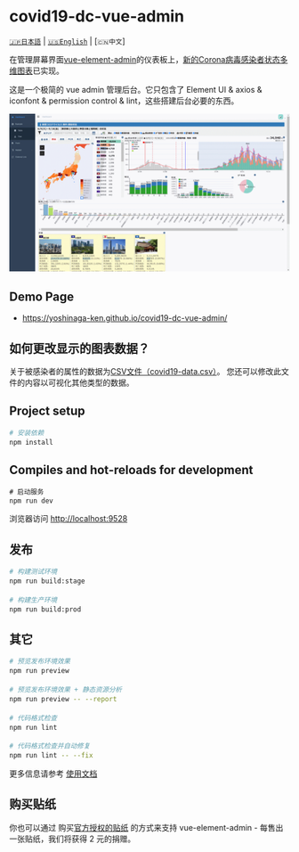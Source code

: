 # covid19-dc-vue-admin

[`🇯🇵日本語`](./README.md) | [`🇺🇸English`](./README.en.md) | [`🇨🇳中文`]

在管理屏幕界面[vue-element-admin](https://github.com/PanJiaChen/vue-admin-template)的仪表板上，[新的Corona病毒感染者状态多维图表](https://github.com/yoshinaga-ken/covid19-dc)已实现。

这是一个极简的 vue admin 管理后台。它只包含了 Element UI & axios & iconfont & permission control & lint，这些搭建后台必要的东西。

![image](public/img/hlp/covid19-dc-vue-admin.gif)

## Demo Page
- https://yoshinaga-ken.github.io/covid19-dc-vue-admin/

## 如何更改显示的图表数据？
关于被感染者的属性的数据为[CSV文件（covid19-data.csv）](public/data/covid19-data.csv)。 您还可以修改此文件的内容以可视化其他类型的数据。


## Project setup

```bash
# 安装依赖
npm install
```

## Compiles and hot-reloads for development
```
# 启动服务
npm run dev
```

浏览器访问 [http://localhost:9528](http://localhost:9528)

## 发布

```bash
# 构建测试环境
npm run build:stage

# 构建生产环境
npm run build:prod
```

## 其它

```bash
# 预览发布环境效果
npm run preview

# 预览发布环境效果 + 静态资源分析
npm run preview -- --report

# 代码格式检查
npm run lint

# 代码格式检查并自动修复
npm run lint -- --fix
```

更多信息请参考 [使用文档](https://panjiachen.github.io/vue-element-admin-site/zh/)

## 购买贴纸

你也可以通过 购买[官方授权的贴纸](https://smallsticker.com/product/vue-element-admin) 的方式来支持 vue-element-admin - 每售出一张贴纸，我们将获得 2 元的捐赠。


